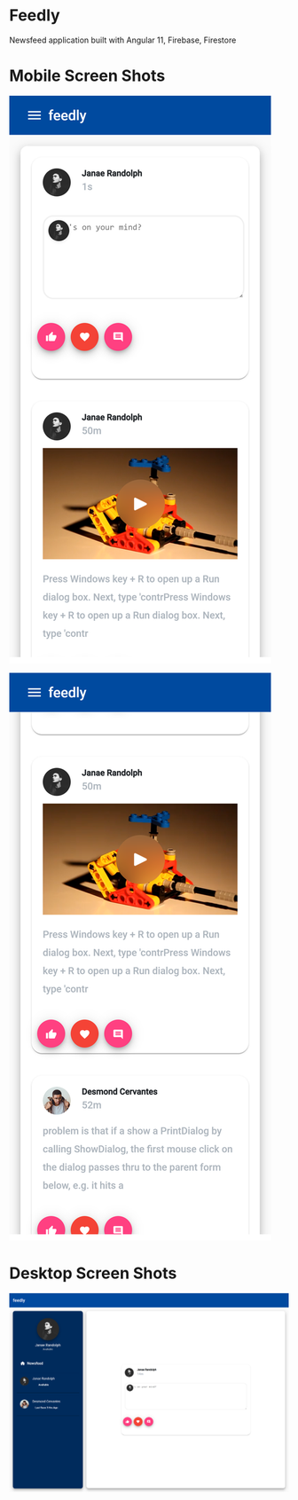# Feedly
Newsfeed application built with Angular 11, Firebase, Firestore

# Mobile Screen Shots

![Image](https://github.com/zimejin/Feedly-app/blob/main/localhost_4200_(iPhone%20X).png?raw=true)

![Image](https://github.com/zimejin/Feedly-app/blob/main/localhost_4200_(iPhone%20X)%20(2).png?raw=true)


# Desktop Screen Shots

![Image](https://github.com/zimejin/Feedly-app/blob/main/localhost_4200_%20(1).png?raw=true)
